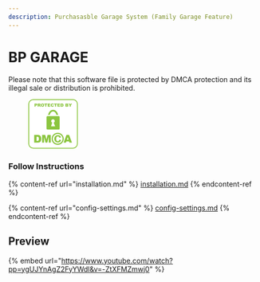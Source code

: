```yaml
---
description: Purchasasble Garage System (Family Garage Feature)
---
```


# BP GARAGE

Please note that this software file is protected by DMCA protection and its illegal sale or distribution is prohibited.

<figure><img src="../../.gitbook/assets/DMCA_badge_trn_100w.png" alt=""><figcaption></figcaption></figure>

### Follow Instructions

{% content-ref url="installation.md" %}
[installation.md](installation.md)
{% endcontent-ref %}

{% content-ref url="config-settings.md" %}
[config-settings.md](config-settings.md)
{% endcontent-ref %}

## Preview

{% embed url="https://www.youtube.com/watch?pp=ygUJYnAgZ2FyYWdl&v=-ZtXFMZmwj0" %}
